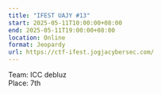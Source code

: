 ```yaml
---
title: "IFEST UAJY #13"
start: 2025-05-11T10:00:00+08:00
end: 2025-05-11T19:00:00+08:00
location: Online
format: Jeopardy
url: https://ctf-ifest.jogjacybersec.com/
---
```

Team: ICC debluz<br>
Place: 7th
